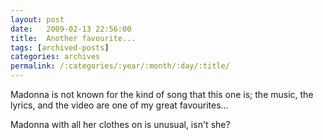 ```yaml
---
layout: post
date:	2009-02-13 22:56:00
title:  Another favourite...
tags: [archived-posts]
categories: archives
permalink: /:categories/:year/:month/:day/:title/
---
```

Madonna is not known for the kind of song that this one is; the music, the lyrics, and the video are one of my great favourites...

<lj-embed id="33"/>


Madonna with all her clothes on is unusual, isn't she?
